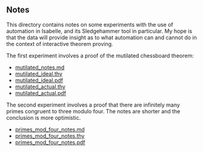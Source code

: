 Notes
-----

This directory contains notes on some experiments with the use of automation in Isabelle, and its Sledgehammer tool in particular. My hope is that the data will provide insight as to what automation can and cannot do in the context of interactive theorem proving.

The first experiment involves a proof of the mutilated chessboard theorem:

- [mutilated_notes.md](mutilated_notes.md)
- [mutilated_ideal.thy](mutilated_ideal.thy)
- [mutilated_ideal.pdf](mutilated_ideal.pdf)
- [mutilated_actual.thy](mutilated_actual.thy)
- [mutilated_actual.pdf](mutilated_actual.pdf)

The second experiment involves a proof that there are infinitely many primes congruent to three modulo four. The notes are shorter and the conclusion is more optimistic.

- [primes_mod_four_notes.md](primes_mod_four_notes.md)
- [primes_mod_four_notes.thy](primes_mod_four_notes.thy)
- [primes_mod_four_notes.pdf](primes_mod_four_notes.thy)